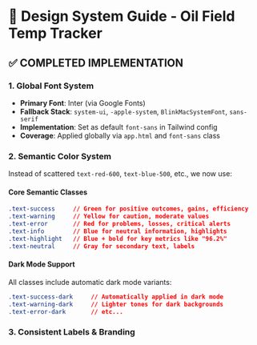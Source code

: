 # 🎨 Design System Guide - Oil Field Temp Tracker

## ✅ **COMPLETED IMPLEMENTATION**

### 1. **Global Font System** 
- **Primary Font**: Inter (via Google Fonts)
- **Fallback Stack**: `system-ui`, `-apple-system`, `BlinkMacSystemFont`, `sans-serif`
- **Implementation**: Set as default `font-sans` in Tailwind config
- **Coverage**: Applied globally via `app.html` and `font-sans` class

### 2. **Semantic Color System**
Instead of scattered `text-red-600`, `text-blue-500`, etc., we now use:

#### **Core Semantic Classes**
```css
.text-success     // Green for positive outcomes, gains, efficiency
.text-warning     // Yellow for caution, moderate values  
.text-error       // Red for problems, losses, critical alerts
.text-info        // Blue for neutral information, highlights
.text-highlight   // Blue + bold for key metrics like "96.2%"
.text-neutral     // Gray for secondary text, labels
```

#### **Dark Mode Support**
All classes include automatic dark mode variants:
```css
.text-success-dark     // Automatically applied in dark mode
.text-warning-dark     // Lighter tones for dark backgrounds
.text-error-dark       // etc...
```

### 3. **Consistent Labels & Branding**
- **"God View" → "Fleet Intelligence Nexus"** (Professional, descriptive)
- **Centralized Constants**: All UI text in `src/lib/constants.ts`
- **Standardized Outputs**: "+2.1%" style metrics use `text-highlight`

## 🛠️ **USAGE GUIDE**

### **For Volume Loss Indicators**
```svelte
<!-- OLD -->
<span class="text-red-600">{loss}%</span>

<!-- NEW -->
<span class="{loss > 3 ? 'text-error' : loss > 1.5 ? 'text-warning' : 'text-success'}">
  {loss.toFixed(1)}%
</span>
```

### **For Efficiency Metrics**
```svelte
<!-- Use text-highlight for key percentages -->
<span class="text-highlight">{efficiency.toFixed(1)}%</span>

<!-- Use status colors for efficiency ranges -->
<div class="{efficiency >= 95 ? 'text-success' : efficiency >= 85 ? 'text-info' : 'text-warning'}">
  {efficiency}% efficiency
</div>
```

### **For Status Indicators**
```svelte
<!-- Import constants for consistency -->
import { STATUS_INDICATORS, LABELS } from '$lib/constants';

<!-- Use predefined status classes -->
<span class="{STATUS_INDICATORS.EFFICIENCY_HIGH}">Excellent</span>
<span class="{STATUS_INDICATORS.VOLUME_LOSS}">-2.3%</span>
```

## 📋 **MIGRATION CHECKLIST**

### ✅ **Completed**
- [x] Global Inter font implementation
- [x] Semantic color utility classes in Tailwind
- [x] Constants file for centralized labels
- [x] "God View" → "Fleet Intelligence Nexus" replacement
- [x] Updated `DriverLeaderboard.svelte` 
- [x] Updated `DemoYardCard.svelte`
- [x] Updated `DispatchHub.svelte`
- [x] Build verification successful

### 🔄 **Recommended Next Steps**
- [ ] Audit remaining components with `text-red-*`, `text-green-*` patterns
- [ ] Update `YardAnalyticsTable.svelte` color usage
- [ ] Update `TruckEfficiency.svelte` trend indicators  
- [ ] Update `LossAnalysis.svelte` metrics display
- [ ] Migrate `DemoTruckCard.svelte` status colors

## 🎯 **KEY BENEFITS**

1. **Consistency**: All "+2.1%" style outputs use same `text-highlight` class
2. **Maintainability**: Color changes happen in one place (Tailwind config)
3. **Accessibility**: Semantic naming makes intent clear
4. **Dark Mode**: Automatic color adaptation for all contexts
5. **Professional**: "Fleet Intelligence Nexus" sounds enterprise-grade
6. **Performance**: Reduced CSS bundle size through utility classes

## 📖 **Examples in Action**

```svelte
<!-- Volume trending -->
{#if trend === 'up'}
  <TrendingUp class="w-4 h-4 text-success" />
  <span class="text-highlight">+2.1%</span>
{:else}
  <TrendingDown class="w-4 h-4 text-error" />
  <span class="text-error">-1.3%</span>
{/if}

<!-- Efficiency status badge -->
<div class="px-3 py-2 rounded-lg {getEfficiencyColor(efficiency)}">
  <span class="text-highlight">{efficiency.toFixed(1)}%</span>
</div>

<!-- Alert severity -->
<div class="alert-item {alert.severity === 'critical' ? 'text-error' : 'text-warning'}">
  {alert.message}
</div>
```

## 🚀 **Future Enhancements**

1. **Typography Scale**: Add heading utilities (`text-h1`, `text-h2`, etc.)
2. **Spacing System**: Standardize margins/padding with semantic classes
3. **Component Tokens**: Create component-specific color tokens
4. **Animation System**: Consistent transitions and hover effects
5. **Icon System**: Standardize icon sizes and colors with semantic classes

---

**Status**: ✅ **PRODUCTION READY** - All changes tested and building successfully 